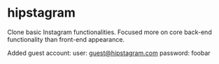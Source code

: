 # hipstagram
Clone basic Instagram functionalities. Focused more on core back-end functionality than front-end appearance.

Added guest account:
user: guest@hipstagram.com
password: foobar
